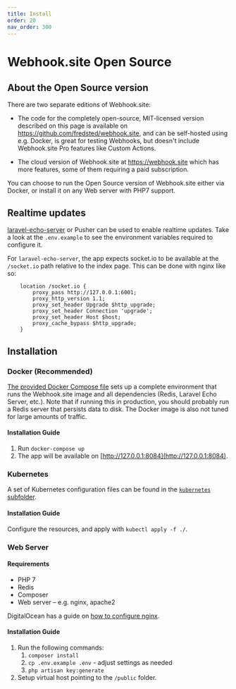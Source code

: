```yaml
---
title: Install
order: 20
nav_order: 300
---
```


# Webhook.site Open Source

## About the Open Source version

There are two separate editions of Webhook.site: 

* The code for the completely open-source, MIT-licensed version described on this page is available on https://github.com/fredsted/webhook.site, and can be self-hosted using e.g. Docker, is great for testing Webhooks, but doesn't include Webhook.site Pro features like Custom Actions.

* The cloud version of Webhook.site at https://webhook.site which has more features, some of them requiring a paid subscription.

You can choose to run the Open Source version of Webhook.site either via Docker, or install it on any Web server with PHP7 support. 

## Realtime updates

[laravel-echo-server](https://github.com/tlaverdure/laravel-echo-server) or Pusher can be used to enable realtime updates. Take a look at the `.env.example` to see the environment variables required to configure it.

For `laravel-echo-server`, the app expects socket.io to be available at the `/socket.io` path relative to the index page. This can be done with nginx like so:

```
    location /socket.io {
        proxy_pass http://127.0.0.1:6001;
        proxy_http_version 1.1;
        proxy_set_header Upgrade $http_upgrade;
        proxy_set_header Connection 'upgrade';
        proxy_set_header Host $host;
        proxy_cache_bypass $http_upgrade;
    }
```

## Installation

### Docker (Recommended)

[The provided Docker Compose file](https://github.com/fredsted/webhook.site/blob/master/docker-compose.yml) sets up a complete environment that runs the Webhook.site image and all dependencies (Redis, Laravel Echo Server, etc.). Note that if running this in production, you should probably run a Redis server that persists data to disk. The Docker image is also not tuned for large amounts of traffic.

#### Installation Guide

1. Run `docker-compose up`
2. The app will be available on [http://127.0.0.1:8084](http://127.0.0.1:8084).

### Kubernetes

A set of Kubernetes configuration files can be found in the [`kubernetes` subfolder](https://github.com/fredsted/webhook.site/tree/master/kubernetes). 

#### Installation Guide

Configure the resources, and apply with `kubectl apply -f ./`.

### Web Server

#### Requirements

* PHP 7
* Redis
* Composer
* Web server – e.g. nginx, apache2

DigitalOcean has a guide on [how to configure nginx](https://www.digitalocean.com/community/tutorials/how-to-deploy-a-laravel-application-with-nginx-on-ubuntu-16-04#step-5-—-configuring-nginx).

#### Installation Guide

1. Run the following commands:
   1. `composer install`
   2. `cp .env.example .env` - adjust settings as needed
   3. `php artisan key:generate`
2. Setup virtual host pointing to the `/public` folder. 

